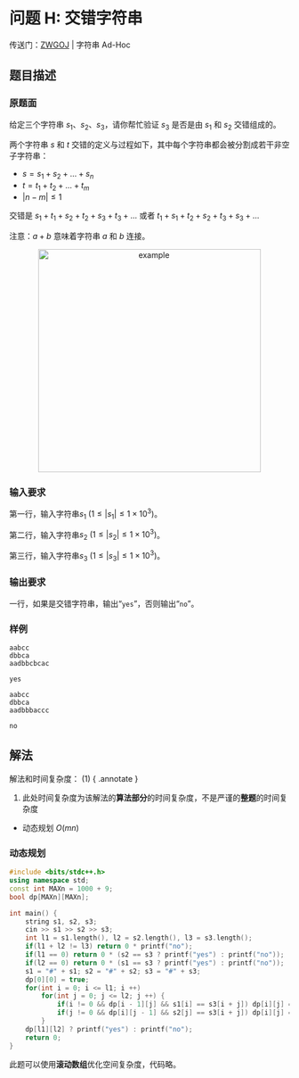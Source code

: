 # 问题 H: 交错字符串

传送门：[ZWGOJ](http://81.68.64.169/problem.php?cid=1012&pid=7) | 字符串 Ad-Hoc

## 题目描述

### 原题面

给定三个字符串 $s_1$、$s_2$、$s_3$，请你帮忙验证 $s_3$ 是否是由 $s_1$ 和 $s_2$ 交错组成的。

两个字符串 $s$ 和 $t$ 交错的定义与过程如下，其中每个字符串都会被分割成若干非空子字符串：

- $s = s_1 + s_2 + \dots + s_n$
- $t = t_1 + t_2 + \dots + t_m$
- $|n - m| \le 1$

交错是 $s_1 + t_1 + s_2 + t_2 + s_3 + t_3 + \dots$ 或者 $t_1 + s_1 + t_2 + s_2 + t_3 + s_3 + \dots$

注意：$a + b$ 意味着字符串 $a$ 和 $b$ 连接。

<!-- ![pic](image.png){ width="400" } -->
<center><img src="../image2.png" alt="example" width="400px" /></center>
<!---->

### 输入要求

第一行，输入字符串$s_1$ $(1 \le |s_1| \le 1 \times 10^3)$。

第二行，输入字符串$s_2$ $(1 \le |s_2| \le 1 \times 10^3)$。

第三行，输入字符串$s_3$ $(1 \le |s_3| \le 1 \times 10^3)$。

### 输出要求

一行，如果是交错字符串，输出“$\texttt{yes}$”，否则输出“$\texttt{no}$”。

### 样例

<div class="grid" markdown>

```text
aabcc
dbbca
aadbbcbcac
```

```text
yes
```

</div>

<div class="grid" markdown>

```text
aabcc
dbbca
aadbbbaccc
```

```text
no
```

</div>

## 解法

解法和时间复杂度： (1)
{ .annotate }

1.  此处时间复杂度为该解法的**算法部分**的时间复杂度，不是严谨的**整题**的时间复杂度

<!---->
- 动态规划 $O(mn)$

### 动态规划

```cpp
#include <bits/stdc++.h>
using namespace std;
const int MAXn = 1000 + 9;
bool dp[MAXn][MAXn];

int main() {
    string s1, s2, s3;
    cin >> s1 >> s2 >> s3;
    int l1 = s1.length(), l2 = s2.length(), l3 = s3.length();
    if(l1 + l2 != l3) return 0 * printf("no");
    if(l1 == 0) return 0 * (s2 == s3 ? printf("yes") : printf("no"));
    if(l2 == 0) return 0 * (s1 == s3 ? printf("yes") : printf("no"));
    s1 = "#" + s1; s2 = "#" + s2; s3 = "#" + s3;
    dp[0][0] = true;
    for(int i = 0; i <= l1; i ++)
        for(int j = 0; j <= l2; j ++) {
            if(i != 0 && dp[i - 1][j] && s1[i] == s3[i + j]) dp[i][j] = true;
            if(j != 0 && dp[i][j - 1] && s2[j] == s3[i + j]) dp[i][j] = true;
        }
    dp[l1][l2] ? printf("yes") : printf("no");
    return 0;
}
```

此题可以使用**滚动数组**优化空间复杂度，代码略。
